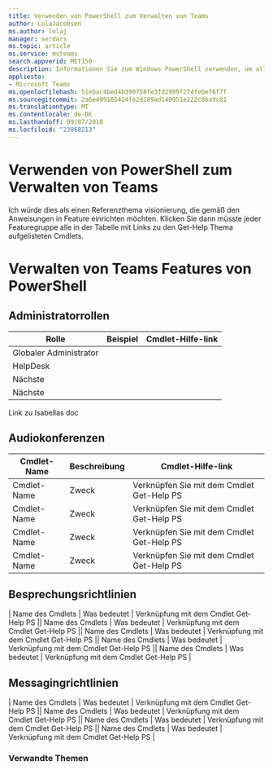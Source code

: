 ```yaml
---
title: Verwenden von PowerShell zum Verwalten von Teams
author: LolaJacobsen
ms.author: lolaj
manager: serdars
ms.topic: article
ms.service: msteams
search.appverid: MET150
description: Informationen Sie zum Windows PowerShell verwenden, um alle Features von Microsoft-Teams verwalten.
appliesto:
- Microsoft Teams
ms.openlocfilehash: 51ebac4bed4b390758fe3fd2989f274febef6f7f
ms.sourcegitcommit: 2a6e499165424fe2d189ad140951e222c8ba9c81
ms.translationtype: MT
ms.contentlocale: de-DE
ms.lasthandoff: 09/07/2018
ms.locfileid: "23868213"
---
```

# <a name="using-powershell-to-manage-teams"></a>Verwenden von PowerShell zum Verwalten von Teams
Ich würde dies als einen Referenzthema visionierung, die gemäß den Anweisungen in Feature einrichten möchten. Klicken Sie dann müsste jeder Featuregruppe alle in der Tabelle mit Links zu den Get-Help Thema aufgelisteten Cmdlets.

# <a name="managing-teams-features-using-powershell"></a>Verwalten von Teams Features von PowerShell

## <a name="admin-roles"></a>Administratorrollen
|Rolle |Beispiel |Cmdlet-Hilfe-link  |
|---------|---------|---------|
|Globaler Administrator     |         |         |
|HelpDesk     |         |         |
|Nächste   |         |         |
|Nächste     |         |         |

Link zu Isabellas doc

## <a name="audio-conferencing"></a>Audiokonferenzen
|Cmdlet-Name |Beschreibung |Cmdlet-Hilfe-link  |
|---------|---------|---------|
|Cmdlet-Name   |    Zweck  |    Verknüpfen Sie mit dem Cmdlet Get-Help PS     |
|Cmdlet-Name   |    Zweck  |    Verknüpfen Sie mit dem Cmdlet Get-Help PS     |
|Cmdlet-Name   |    Zweck  |    Verknüpfen Sie mit dem Cmdlet Get-Help PS     |
|Cmdlet-Name   |    Zweck  |    Verknüpfen Sie mit dem Cmdlet Get-Help PS     |

## <a name="meeting-policies"></a>Besprechungsrichtlinien
| Name des Cmdlets |    Was bedeutet |    Verknüpfung mit dem Cmdlet Get-Help PS || Name des Cmdlets |    Was bedeutet |    Verknüpfung mit dem Cmdlet Get-Help PS || Name des Cmdlets |    Was bedeutet |    Verknüpfung mit dem Cmdlet Get-Help PS || Name des Cmdlets |    Was bedeutet |    Verknüpfung mit dem Cmdlet Get-Help PS || Name des Cmdlets |    Was bedeutet |    Verknüpfung mit dem Cmdlet Get-Help PS |

## <a name="messaging-policies"></a>Messagingrichtlinien
| Name des Cmdlets |    Was bedeutet |    Verknüpfung mit dem Cmdlet Get-Help PS || Name des Cmdlets |    Was bedeutet |    Verknüpfung mit dem Cmdlet Get-Help PS || Name des Cmdlets |    Was bedeutet |    Verknüpfung mit dem Cmdlet Get-Help PS || Name des Cmdlets |    Was bedeutet |    Verknüpfung mit dem Cmdlet Get-Help PS |

### <a name="related-topics"></a>Verwandte Themen